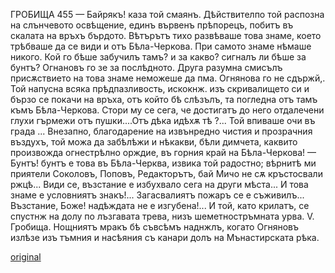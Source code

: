 ﻿ГРОБИЩА
455
— Байрякъ! каза той смаянъ. Дѣйствителпо той распозна на слънчевото освѣщение, единъ вървенъ прѣпорецъ, побитъ въ скалата на връхъ бърдото. Вѣтърътъ тихо развѣваше това знаме, което трѣбваше да се види и отъ Бѣла-Черкова.
При самото знаме нѣмаше никого. Кой го бѣше забучилъ тамъ? и за какво? сигналъ ли бѣше за бунтъ? Огнановъ го зе за послѣдното. Друга разумна смисълъ присѫствието на това знаме неможеше да пма.
Огнянова го не сдържй,. Той напусна всяка прѣдпазливость, искокнж. изъ скривалището си и бързо се покачи на връха, отъ който бѣ слѣзълъ, та погледна отъ тамъ къмъ Бѣла-Черкова. Стори му се сега, че достигатъ до него отдалечени глухи гърмежи отъ пушки....Отъ дѣка идѣхѫ тѣ ?... Той впиваше очи въ града ... Внезапно, благодарение на извънредно чистия и прозрачния въздухъ, той можа да забѣлѣжи и нѣкакви, бѣли димчета, каквито произвожда огнестрѣлно орждие, въ горния край на Бѣла-Черкова!
— Бунтъ! бунтъ е това въ Бѣла-Черква, извика той радостно; вѣрнитѣ ми приятели Соколовъ, Поповъ, Редакторътъ, бай Мичо не сѫ кръстосвали ржцѣ... Види се, възстание е избухвало сега на други мѣста... И това знаме е условниятъ знакъ!... Загасвалиятъ пожаръ се е съживилъ... Възстание, Боже! надѣждата не е изгубена!... И той, като крилатъ, се спустнж на долу по лъзгавата трева, низъ шеметностръмната урва.
V.
Гробища.
Нощниятъ мракъ бѣ съвсѣмъ наднжлъ, когато Огняновъ излѣзе изъ тъмния и насѣяния съ канари долъ на Мънастирската рѣка.

[original](images/508.jpg)